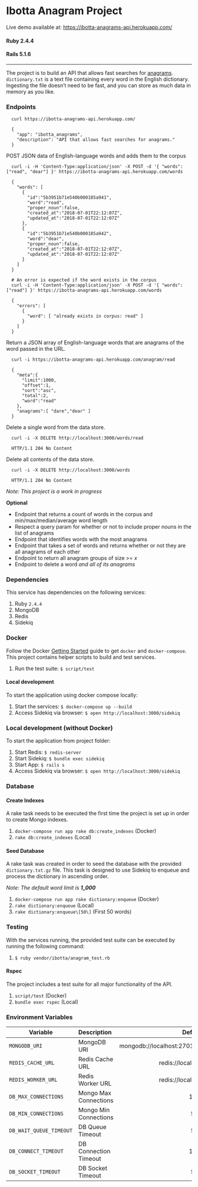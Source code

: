 Ibotta Anagram Project
=========

Live demo available at: https://ibotta-anagrams-api.herokuapp.com/

#### Ruby 2.4.4
#### Rails 5.1.6

---
The project is to build an API that allows fast searches for [anagrams](https://en.wikipedia.org/wiki/Anagram). `dictionary.txt` is a text file containing every word in the English dictionary. Ingesting the file doesn’t need to be fast, and you can store as much data in memory as you like.

### Endpoints
```
  curl https://ibotta-anagrams-api.herokuapp.com/

  {
    "app": "ibotta_anagrams",
    "description": "API that allows fast searches for anagrams."
  }
```

POST JSON data of English-language words and adds them to the corpus
```
  curl -i -H 'Content-Type:application/json' -X POST -d '{ "words": ["read", "dear"] }' https://ibotta-anagrams-api.herokuapp.com/words

  {
    "words": [
      {
        "id":"5b3951b71e540b000185a941",
        "word":"read",
        "proper_noun":false,
        "created_at":"2018-07-01T22:12:07Z",
        "updated_at":"2018-07-01T22:12:07Z"
      },
      {
        "id":"5b3951b71e540b000185a942",
        "word":"dear",
        "proper_noun":false,
        "created_at":"2018-07-01T22:12:07Z",
        "updated_at":"2018-07-01T22:12:07Z"
      }
    ]
  }

  # An error is expected if the word exists in the corpus
  curl -i -H 'Content-Type:application/json' -X POST -d '{ "words": ["read"] }' https://ibotta-anagrams-api.herokuapp.com/words

  {
    "errors": [
      {
        "word": [ "already exists in corpus: read" ]
      }
    ]
  }
```

Return a JSON array of English-language words that are anagrams of the word passed in the URL.
```
  curl -i https://ibotta-anagrams-api.herokuapp.com/anagram/read

  {
    "meta":{
      "limit":1000,
      "offset":1,
      "sort":"asc",
      "total":2,
      "word":"read"
    },
    "anagrams":[ "dare","dear" ]
  }
```

Delete a single word from the data store.
```
  curl -i -X DELETE http://localhost:3000/words/read

  HTTP/1.1 204 No Content
```

Delete all contents of the data store.
```
  curl -i -X DELETE http://localhost:3000/words

  HTTP/1.1 204 No Content
```

*Note: This project is a work in progress*

**Optional**
- Endpoint that returns a count of words in the corpus and min/max/median/average word length
- Respect a query param for whether or not to include proper nouns in the list of anagrams
- Endpoint that identifies words with the most anagrams
- Endpoint that takes a set of words and returns whether or not they are all anagrams of each other
- Endpoint to return all anagram groups of size >= *x*
- Endpoint to delete a word *and all of its anagrams*

### Dependencies

This service has dependencies on the following services:

1. Ruby `2.4.4`
1. MongoDB
1. Redis
1. Sidekiq

### Docker
Follow the Docker [Getting Started](https://docs.docker.com/get-started/) guide to get `docker` and `docker-compose`.  This project contains helper scripts to build and test services.

1. Run the test suite: `$ script/test`

#### Local development
To start the application using docker compose locally:

1. Start the services: `$ docker-compose up --build`
1. Access Sidekiq via browser: `$ open http://localhost:3000/sidekiq`

### Local development (without Docker)
To start the application from project folder:

1. Start Redis: `$ redis-server`
1. Start Sidekiq: `$ bundle exec sidekiq`
1. Start App: `$ rails s`
1. Access Sidekiq via browser: `$ open http://localhost:3000/sidekiq`

### Database

#### Create Indexes

A rake task needs to be executed the first time the project is set up in order to create Mongo indexes.

1. `docker-compose run app rake db:create_indexes` (Docker)
1. `rake db:create_indexes` (Local)

#### Seed Database

A rake task was created in order to seed the database with the provided `dictionary.txt.gz` file.
This task is designed to use Sidekiq to enqueue and process the dictionary in ascending order.

*Note: The default word limit is **1_000***

1. `docker-compose run app rake dictionary:enqueue` (Docker)
1. `rake dictionary:enqueue` (Local)
1. `rake dictionary:enqueue\[50\]` (First 50 words)

### Testing

With the services running, the provided test suite can be executed by running the following command:

1. `$ ruby vendor/ibotta/anagram_test.rb`

#### Rspec

The project includes a test suite for all major functionality of the API.

1. `script/test` (Docker)
1. `bundle exec rspec` (Local)

### Environment Variables

| Variable       |  Description   | Default                 |
| ---------------|:---------------|:-----------------------:|
| `MONGODB_URI`  | MongoDB URI   | mongodb://localhost:27017/anagrams_development |
| `REDIS_CACHE_URL`  | Redis Cache URL   | redis://localhost:6379/0 |
| `REDIS_WORKER_URL`  | Redis Worker URL  | redis://localhost:6379/1 |
| `DB_MAX_CONNECTIONS`  | Mongo Max Connections  | 16 |
| `DB_MIN_CONNECTIONS`  | Mongo Min Connections | 5 |
| `DB_WAIT_QUEUE_TIMEOUT`  | DB Queue Timeout  | 5 |
| `DB_CONNECT_TIMEOUT`  | DB Connection Timeout  | 10 |
| `DB_SOCKET_TIMEOUT`  | DB Socket Timeout | 5 |
